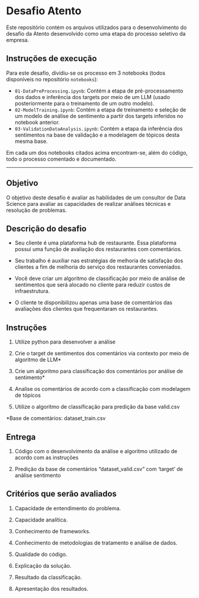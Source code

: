 # Desafio Atento

Este repositório contém os arquivos utilizados para o desenvolvimento do desafio da Atento desenvolvido como uma etapa do processo seletivo da empresa.

## Instruções de execução

Para este desafio, dividiu-se os processo em 3 notebooks (todos disponíveis no repositório `notebooks`): 

- `01-DataPreProcessing.ipynb`: Contém a etapa de pré-processamento dos dados e inferência dos targets por meio de um LLM (usado posteriormente para o treinamento de um outro modelo).
- `02-ModelTraining.ipynb`: Contém a etapa de treinamento e seleção de um modelo de análise de sentimento a partir dos targets inferidos no notebook anterior.
- `03-ValidationDataAnalysis.ipynb`: Contém a etapa da inferência dos sentimentos na base de validação e a modelagem de tópicos desta mesma base.

Em cada um dos notebooks citados acima encontram-se, além do código, todo o processo comentado e documentado.

---

## Objetivo
O objetivo deste desafio é avaliar as habilidades de um consultor de Data Science para avaliar as capacidades de realizar análises técnicas e resolução de problemas.

## Descrição do desafio
- Seu cliente é uma plataforma hub de restaurante. Essa plataforma possui uma função de avaliação dos restaurantes com comentários.

- Seu trabalho é auxiliar nas estratégias de melhoria de satisfação dos clientes a fim de melhoria do serviço dos restaurantes conveniados.

- Você deve criar um algoritmo de classificação por meio de análise de sentimentos que será alocado no cliente para reduzir custos de infraestrutura.

- O cliente te disponibilizou apenas uma base de comentários das avaliações dos clientes que frequentaram os restaurantes.

## Instruções
1. Utilize python para desenvolver a análise

2. Crie o target de sentimentos dos comentários via contexto por meio de algoritmo de LLM*

3. Crie um algoritmo para classificação dos comentários por análise de sentimento*

4. Analise os comentários de acordo com a classificação com modelagem de tópicos

5. Utilize o algoritmo de classificação para predição da base valid.csv

*Base de comentários: dataset_train.csv

## Entrega
1. Código com o desenvolvimento da análise e algoritmo utilizado de acordo com as instruções

2. Predição da base de comentários “dataset_valid.csv” com ‘target’ de análise sentimento

## Critérios que serão avaliados
1. Capacidade de entendimento do problema.

2. Capacidade analítica.

3. Conhecimento de frameworks.

4. Conhecimento de metodologias de tratamento e análise de dados.

5. Qualidade do código.

6. Explicação da solução.

7. Resultado da classificação.

8. Apresentação dos resultados.

